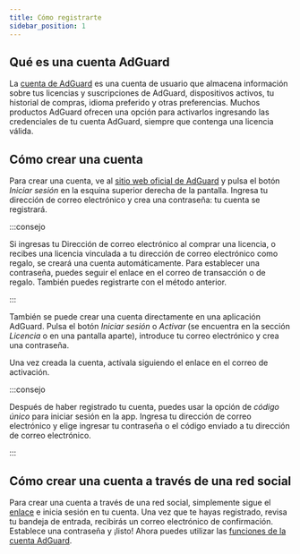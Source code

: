 ```yaml
---
title: Cómo registrarte
sidebar_position: 1
---
```


## Qué es una cuenta AdGuard

La [cuenta de AdGuard](https://adguardaccount.com/) es una cuenta de usuario que almacena información sobre tus licencias y suscripciones de AdGuard, dispositivos activos, tu historial de compras, idioma preferido y otras preferencias. Muchos productos AdGuard ofrecen una opción para activarlos ingresando las credenciales de tu cuenta AdGuard, siempre que contenga una licencia válida.

## Cómo crear una cuenta

Para crear una cuenta, ve al [sitio web oficial de AdGuard](https://adguard.com/welcome.html) y pulsa el botón *Iniciar sesión* en la esquina superior derecha de la pantalla. Ingresa tu dirección de correo electrónico y crea una contraseña: tu cuenta se registrará.

:::consejo

Si ingresas tu Dirección de correo electrónico al comprar una licencia, o recibes una licencia vinculada a tu dirección de correo electrónico como regalo, se creará una cuenta automáticamente. Para establecer una contraseña, puedes seguir el enlace en el correo de transacción o de regalo. También puedes registrarte con el método anterior.

:::

También se puede crear una cuenta directamente en una aplicación AdGuard. Pulsa el botón *Iniciar sesión* o *Activar* (se encuentra en la sección *Licencia* o en una pantalla aparte), introduce tu correo electrónico y crea una contraseña.

Una vez creada la cuenta, actívala siguiendo el enlace en el correo de activación.

:::consejo

Después de haber registrado tu cuenta, puedes usar la opción de *código único* para iniciar sesión en la app. Ingresa tu dirección de correo electrónico y elige ingresar tu contraseña o el código enviado a tu dirección de correo electrónico.

:::

## Cómo crear una cuenta a través de una red social

Para crear una cuenta a través de una red social, simplemente sigue el [enlace](https://auth.adguardaccount.com/login.html) e inicia sesión en tu cuenta. Una vez que te hayas registrado, revisa tu bandeja de entrada, recibirás un correo electrónico de confirmación. Establece una contraseña y ¡listo! Ahora puedes utilizar las [funciones de la cuenta AdGuard](https://adguard.com/kb/general/account/features/).
